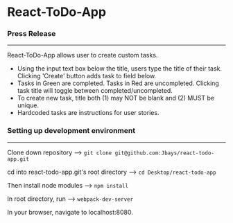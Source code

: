 # React-ToDo-App

### Press Release
--------------------------------------
React-ToDo-App allows user to create custom tasks.
* Using the input text box below the title, users type the title of their task.  Clicking 'Create' button adds task to field below.
* Tasks in Green are completed.  Tasks in Red are uncompleted.  Clicking task title will toggle between completed/uncompleted.
* To create new task, title both (1) may NOT be blank and (2) MUST be unique.
* Hardcoded tasks are instructions for user stories.

### Setting up development environment
--------------------------------------

Clone down repository -->
```git clone git@github.com:Jbays/react-todo-app.git ```

cd into react-todo-app.git's root directory -->
```cd Desktop/react-todo-app```

Then install node modules -->
```npm install```

In root directory, run -->
```webpack-dev-server```

In your browser, navigate to localhost:8080.
